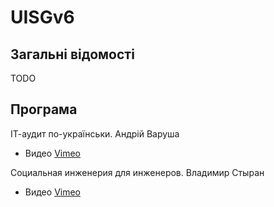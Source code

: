 # UISGv6

## Загальні відомості

TODO

## Програма

ІТ-аудит по-українськи. Андрій Варуша
- Видео [Vimeo](https://vimeo.com/28712176)

Социальная инженерия для инженеров. Владимир Стыран
- Видео [Vimeo](https://vimeo.com/24912255)